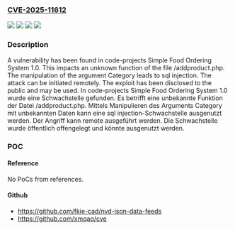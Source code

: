 ### [CVE-2025-11612](https://cve.mitre.org/cgi-bin/cvename.cgi?name=CVE-2025-11612)
![](https://img.shields.io/static/v1?label=Product&message=Simple%20Food%20Ordering%20System&color=blue)
![](https://img.shields.io/static/v1?label=Version&message=1.0%20&color=brightgreen)
![](https://img.shields.io/static/v1?label=Vulnerability&message=Injection&color=brightgreen)
![](https://img.shields.io/static/v1?label=Vulnerability&message=SQL%20Injection&color=brightgreen)

### Description

A vulnerability has been found in code-projects Simple Food Ordering System 1.0. This impacts an unknown function of the file /addproduct.php. The manipulation of the argument Category leads to sql injection. The attack can be initiated remotely. The exploit has been disclosed to the public and may be used.
In code-projects Simple Food Ordering System 1.0 wurde eine Schwachstelle gefunden. Es betrifft eine unbekannte Funktion der Datei /addproduct.php. Mittels Manipulieren des Arguments Category mit unbekannten Daten kann eine sql injection-Schwachstelle ausgenutzt werden. Der Angriff kann remote ausgeführt werden. Die Schwachstelle wurde öffentlich offengelegt und könnte ausgenutzt werden.

### POC

#### Reference
No PoCs from references.

#### Github
- https://github.com/fkie-cad/nvd-json-data-feeds
- https://github.com/xmqaq/cve

